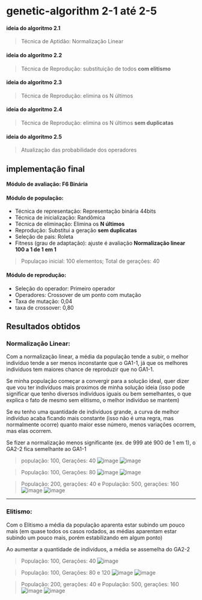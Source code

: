 # genetic-algorithm 2-1 até 2-5


#### ideia do algoritmo 2.1

> Técnica de Aptidão: Normalização Linear

#### ideia do algoritmo 2.2

> Técnica de Reprodução: substituição de todos <b>com elitismo</b>

#### ideia do algoritmo 2.3

> Técnica de Reprodução: elimina os N últimos

#### ideia do algoritmo 2.4

> Técnica de Reprodução: elimina os N últimos <b>sem duplicatas</b>

#### ideia do algoritmo 2.5

> Atualização das probabilidade dos operadores

## implementação final

#### Módulo de avaliação: F6 Binária
#### Módulo de população:
- Técnica de representação: Representação binária 44bits
- Técnica de inicialização: Randômica
- Técnica de eliminação: Elimina os <b>N últimos</b>
- Reprodução: Substitui a geração <b>sem duplicatas</b>
- Seleção de pais: Roleta
- Fitness (grau de adaptação): ajuste é avaliação <b>Normalização linear 100 a 1 de 1 em 1</b>

> Populaçao inicial: 100 elementos; Total de gerações: 40

#### Módulo de reprodução:
- Seleção do operador: Primeiro operador
- Operadores: Crossover de um ponto com mutação
- Taxa de mutação: 0,04
- taxa de crossover: 0,80


## Resultados obtidos

### Normalização Linear: 
Com a normalização linear, a média da população tende a subir, o melhor indivíduo tende a ser menos inconstante que o GA1-1, já que os melhores indivíduos tem maiores chance de reproduzir que no GA1-1.

Se minha população começar a convergir para a solução ideal, quer dizer que vou ter indivíduos mais proximos de minha solução ideia (isso pode significar que tenho diversos indivíduos iguais ou bem semelhantes, o que explica o fato de mesmo sem elitismo, o melhor indivíduo se mantem)

Se eu tenho uma quantidade de indivíduos grande, a curva de melhor indivíduo acaba ficando mais constante (isso não é uma regra, mas normalmente ocorre) quanto maior esse número, menos variações ocorrem, mas elas ocorrem.

Se fizer a normalização menos significante (ex. de 999 até 900 de 1 em 1), o GA2-2 fica semelhante ao GA1-1

> população: 100, Gerações: 40
![image](https://user-images.githubusercontent.com/54919290/187817322-67b21af4-e996-4907-ad11-3f3a6b3155b3.png)
![image](https://user-images.githubusercontent.com/54919290/187817596-361b1762-94ab-49e0-8075-5f5089918d10.png)

> População: 100, Gerações: 80
![image](https://user-images.githubusercontent.com/54919290/187818191-7aae3ae2-3308-44d6-996e-586e3a1f1db5.png)
![image](https://user-images.githubusercontent.com/54919290/187818244-11899de7-0682-42a0-94cd-5203797d0810.png)

> População: 200, gerações: 40 e População: 500, gerações: 160
![image](https://user-images.githubusercontent.com/54919290/187819416-2d2ec14e-1e04-408a-a908-adf621286602.png)
![image](https://user-images.githubusercontent.com/54919290/187820033-c0edbdff-8fdc-4bcd-a971-c53b9dd0285c.png)

<hr />

### Elitismo:
Com o Elitismo a média da população aparenta estar subindo um pouco mais (em quase todos os casos rodados, as médias aparentam estar subindo um pouco mais, porém estabilizando em algum ponto)

Ao aumentar a quantidade de indivíduos, a média se assemelha do GA2-2
> População: 100, Gerações: 40
![image](https://user-images.githubusercontent.com/54919290/187820964-42fd6b9f-7c7a-4c69-ad53-6bfa86e3684a.png)

> População: 100, Gerações: 80 e 120
![image](https://user-images.githubusercontent.com/54919290/187821227-7812bd0a-3d26-4b7c-b34e-5fcadb9424c1.png)
![image](https://user-images.githubusercontent.com/54919290/187821325-8d311061-d357-488d-8032-76f282cc1610.png)

> População: 200, gerações: 40 e População: 500, gerações: 160
![image](https://user-images.githubusercontent.com/54919290/187821694-7e7cdcee-7dba-4a58-8da2-4755e3884573.png)
![image](https://user-images.githubusercontent.com/54919290/187822109-76de8ab3-b620-4e02-97be-692c66f7eeee.png)


